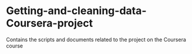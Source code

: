 Getting-and-cleaning-data-Coursera-project
==========================================

Contains the scripts and documents related to the project on the Coursera course
